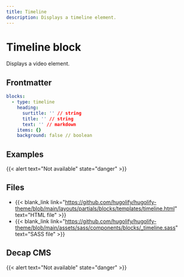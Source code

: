 ```yaml
---
title: Timeline
description: Displays a timeline element.
---
```


# Timeline block

Displays a video element.

## Frontmatter

```yml
blocks:
  - type: timeline
    heading:
      surtitle: '' // string
      title: '' // string
      text: '' // markdown
    items: {}
    background: false // boolean
```

## Examples

{{< alert text="Not available" state="danger" >}}

## Files

- {{< blank_link link="https://github.com/hugolify/hugolify-theme/blob/main/layouts/partials/blocks/templates/timeline.html" text="HTML file" >}}
- {{< blank_link link="https://github.com/hugolify/hugolify-theme/blob/main/assets/sass/components/blocks/_timeline.sass" text="SASS file" >}}

## Decap CMS

{{< alert text="Not available" state="danger" >}}
